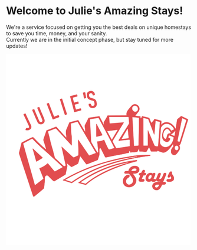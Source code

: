 # Welcome to Julie's Amazing Stays!

We're a service focused on getting you the best deals on unique homestays to save you time, money, and your sanity.  
Currently we are in the initial concept phase, but stay tuned for more updates!

![Julie's Amazing Stays Logo](./Red_Letters_Transparent_Bg.png)
